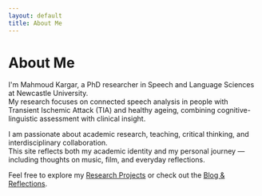 ```yaml
---
layout: default
title: About Me
---
```


# About Me

I'm Mahmoud Kargar, a PhD researcher in Speech and Language Sciences at Newcastle University.  
My research focuses on connected speech analysis in people with Transient Ischemic Attack (TIA) and healthy ageing, combining cognitive-linguistic assessment with clinical insight.

I am passionate about academic research, teaching, critical thinking, and interdisciplinary collaboration.  
This site reflects both my academic identity and my personal journey — including thoughts on music, film, and everyday reflections.

Feel free to explore my [Research Projects](projects.md) or check out the [Blog & Reflections](blog.md).
